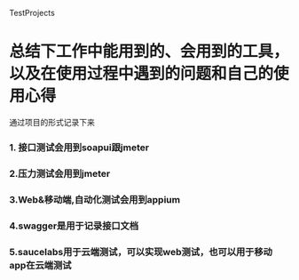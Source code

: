 TestProjects
# 总结下工作中能用到的、会用到的工具，以及在使用过程中遇到的问题和自己的使用心得  
通过项目的形式记录下来

### 1. 接口测试会用到soapui跟jmeter

### 2.压力测试会用到jmeter

### 3.Web&移动端,自动化测试会用到appium

### 4.swagger是用于记录接口文档

### 5.saucelabs用于云端测试，可以实现web测试，也可以用于移动app在云端测试
